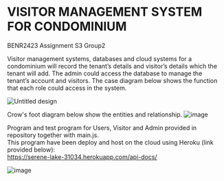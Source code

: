 # VISITOR MANAGEMENT SYSTEM FOR CONDOMINIUM

BENR2423 Assignment S3 Group2
  
  
Visitor management systems, databases and cloud systems for a condominium will record the
tenant’s details and visitor’s details which the tenant will add. The admin could access the
database to manage the tenant’s account and visitors. The case diagram below shows the
function that each role could access in the system.  

![Untitled design](https://user-images.githubusercontent.com/82641277/174445836-e4c0a82a-6cc7-4be9-98c9-72903f38380b.png)
   
   
Crow's foot diagram below show the entities and relationship.
![image](https://user-images.githubusercontent.com/82641277/174437557-050c4c8a-5fe0-45ec-8e42-648f4e4062e9.png)
  
  
Program and test program for Users, Visitor and Admin provided in repository together with main.js.  
This program have been deploy and host on the cloud using Heroku (link provided below):  
https://serene-lake-31034.herokuapp.com/api-docs/  
  
![image](https://user-images.githubusercontent.com/82641277/174462930-5ab3a39c-9d9a-4130-a42d-d4feb275b1ab.png)


